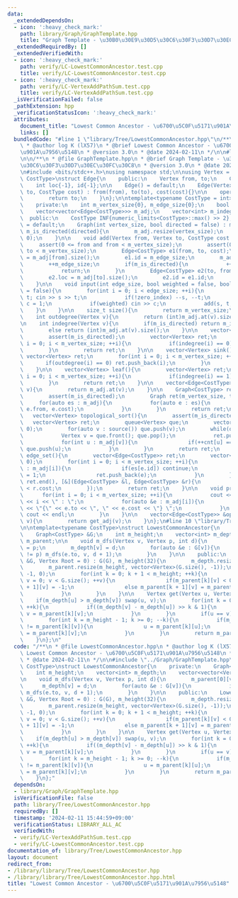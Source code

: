 ```yaml
---
data:
  _extendedDependsOn:
  - icon: ':heavy_check_mark:'
    path: library/Graph/GraphTemplate.hpp
    title: "Graph Template - \u30B0\u30E9\u30D5\u30C6\u30F3\u30D7\u30EC\u30FC\u30C8"
  _extendedRequiredBy: []
  _extendedVerifiedWith:
  - icon: ':heavy_check_mark:'
    path: verify/LC-LowestCommonAncestor.test.cpp
    title: verify/LC-LowestCommonAncestor.test.cpp
  - icon: ':heavy_check_mark:'
    path: verify/LC-VertexAddPathSum.test.cpp
    title: verify/LC-VertexAddPathSum.test.cpp
  _isVerificationFailed: false
  _pathExtension: hpp
  _verificationStatusIcon: ':heavy_check_mark:'
  attributes:
    document_title: "Lowest Common Ancestor - \u6700\u5C0F\u5171\u901A\u7956\u5148"
    links: []
  bundledCode: "#line 1 \"library/Tree/LowestCommonAncestor.hpp\"\n/**\n * @file LowestCommonAncestor.hpp\n\
    \ * @author log K (lX57)\n * @brief Lowest Common Ancestor - \u6700\u5C0F\u5171\
    \u901A\u7956\u5148\n * @version 3.0\n * @date 2024-02-11\n */\n\n#line 2 \"library/Graph/GraphTemplate.hpp\"\
    \n\n/**\n * @file GraphTemplate.hpp\n * @brief Graph Template - \u30B0\u30E9\u30D5\
    \u30C6\u30F3\u30D7\u30EC\u30FC\u30C8\n * @version 3.0\n * @date 2024-01-09\n */\n\
    \n#include <bits/stdc++.h>\nusing namespace std;\n\nusing Vertex = int;\n\ntemplate<typename\
    \ CostType>\nstruct Edge{\n    public:\n    Vertex from, to;\n    CostType cost;\n\
    \    int loc{-1}, id{-1};\n\n    Edge() = default;\n    Edge(Vertex from, Vertex\
    \ to, CostType cost) : from(from), to(to), cost(cost){}\n\n    operator int(){\n\
    \        return to;\n    }\n};\n\ntemplate<typename CostType = int>\nstruct Graph{\n\
    \    private:\n    int m_vertex_size{0}, m_edge_size{0};\n    bool m_is_directed{false};\n\
    \    vector<vector<Edge<CostType>>> m_adj;\n    vector<int> m_indegree;\n\n  \
    \  public:\n    CostType INF{numeric_limits<CostType>::max() >> 2};\n\n    Graph()\
    \ = default;\n    Graph(int vertex_size, bool directed = false) : m_vertex_size(vertex_size),\
    \ m_is_directed(directed){\n        m_adj.resize(vertex_size);\n        m_indegree.resize(vertex_size,\
    \ 0);\n    }\n\n    void add(Vertex from, Vertex to, CostType cost = 1){\n   \
    \     assert(0 <= from and from < m_vertex_size);\n        assert(0 <= to and\
    \ to < m_vertex_size);\n        Edge<CostType> e1(from, to, cost);\n        e1.loc\
    \ = m_adj[from].size();\n        e1.id = m_edge_size;\n        m_adj[from].push_back(e1);\n\
    \        ++m_edge_size;\n        if(m_is_directed){\n            ++m_indegree[to];\n\
    \            return;\n        }\n        Edge<CostType> e2(to, from, cost);\n\
    \        e2.loc = m_adj[to].size();\n        e2.id = e1.id;\n        m_adj[to].push_back(e2);\n\
    \    }\n\n    void input(int edge_size, bool weighted = false, bool zero_index\
    \ = false){\n        for(int i = 0; i < edge_size; ++i){\n            Vertex s,\
    \ t; cin >> s >> t;\n            if(!zero_index) --s, --t;\n            CostType\
    \ c = 1;\n            if(weighted) cin >> c;\n            add(s, t, c);\n    \
    \    }\n    }\n\n    size_t size(){\n        return m_vertex_size;\n    }\n\n\
    \    int outdegree(Vertex v){\n        return (int)m_adj.at(v).size();\n    }\n\
    \n    int indegree(Vertex v){\n        if(m_is_directed) return m_indegree.at(v);\n\
    \        else return (int)m_adj.at(v).size();\n    }\n\n    vector<Vertex> source(){\n\
    \        assert(m_is_directed);\n        vector<Vertex> ret;\n        for(int\
    \ i = 0; i < m_vertex_size; ++i){\n            if(indegree(i) == 0) ret.push_back(i);\n\
    \        }\n        return ret;\n    }\n\n    vector<Vertex> sink(){\n       \
    \ vector<Vertex> ret;\n        for(int i = 0; i < m_vertex_size; ++i){\n     \
    \       if(outdegree(i) == 0) ret.push_back(i);\n        }\n        return ret;\n\
    \    }\n\n    vector<Vertex> leaf(){\n        vector<Vertex> ret;\n        for(int\
    \ i = 0; i < m_vertex_size; ++i){\n            if(indegree(i) == 1) ret.push_back(i);\n\
    \        }\n        return ret;\n    }\n\n    vector<Edge<CostType>> &get_adj(Vertex\
    \ v){\n        return m_adj.at(v);\n    }\n\n    Graph<CostType> reverse(){\n\
    \        assert(m_is_directed);\n        Graph ret(m_vertex_size, true);\n   \
    \     for(auto es : m_adj){\n            for(auto e : es){\n                ret.add(e.to,\
    \ e.from, e.cost);\n            }\n        }\n        return ret;\n    }\n\n \
    \   vector<Vertex> topological_sort(){\n        assert(m_is_directed);\n     \
    \   vector<Vertex> ret;\n        queue<Vertex> que;\n        vector<int> cnt(m_vertex_size,\
    \ 0);\n        for(auto v : source()) que.push(v);\n        while(que.size()){\n\
    \            Vertex v = que.front(); que.pop();\n            ret.push_back(v);\n\
    \            for(int u : m_adj[v]){\n                if(++cnt[u] == indegree(u))\
    \ que.push(u);\n            }\n        }\n        return ret;\n    }\n\n    vector<Edge<CostType>>\
    \ edge_set(){\n        vector<Edge<CostType>> ret;\n        vector<int> es(m_edge_size,\
    \ 0);\n        for(int i = 0; i < m_vertex_size; ++i){\n            for(auto e\
    \ : m_adj[i]){\n                if(es[e.id]) continue;\n                es[e.id]\
    \ = 1;\n                ret.push_back(e);\n            }\n        }\n        sort(ret.begin(),\
    \ ret.end(), [&](Edge<CostType> &l, Edge<CostType> &r){\n            return l.cost\
    \ < r.cost;\n        });\n        return ret;\n    }\n\n    void print(){\n  \
    \      for(int i = 0; i < m_vertex_size; ++i){\n            cout << \"Vertex \"\
    \ << i << \" : \";\n            for(auto &e : m_adj[i]){\n                cout\
    \ << \"{\" << e.to << \", \" << e.cost << \"} \";\n            }\n           \
    \ cout << endl;\n        }\n    }\n\n    vector<Edge<CostType>> &operator[](Vertex\
    \ v){\n        return get_adj(v);\n    }\n};\n#line 10 \"library/Tree/LowestCommonAncestor.hpp\"\
    \n\ntemplate<typename CostType>\nstruct LowestCommonAncestor{\n    private:\n\
    \    Graph<CostType> &G;\n    int m_height;\n    vector<int> m_depth;\n    vector<vector<Vertex>>\
    \ m_parent;\n\n    void m_dfs(Vertex v, Vertex p, int d){\n        m_parent[0][v]\
    \ = p;\n        m_depth[v] = d;\n        for(auto &e : G[v]){\n            if(e.to\
    \ != p) m_dfs(e.to, v, d + 1);\n        }\n    }\n\n    public:\n    LowestCommonAncestor(Graph<CostType>\
    \ &G, Vertex Root = 0) : G(G), m_height(32){\n        m_depth.resize(G.size());\n\
    \        m_parent.resize(m_height, vector<Vertex>(G.size(), -1));\n        m_dfs(Root,\
    \ -1, 0);\n        for(int k = 0; k + 1 < m_height; ++k){\n            for(Vertex\
    \ v = 0; v < G.size(); ++v){\n                if(m_parent[k][v] < 0) m_parent[k\
    \ + 1][v] = -1;\n                else m_parent[k + 1][v] = m_parent[k][m_parent[k][v]];\n\
    \            }\n        }\n    }\n\n    Vertex get(Vertex u, Vertex v){\n    \
    \    if(m_depth[u] > m_depth[v]) swap(u, v);\n        for(int k = 0; k < m_height;\
    \ ++k){\n            if((m_depth[v] - m_depth[u]) >> k & 1){\n               \
    \ v = m_parent[k][v];\n            }\n        }\n        if(u == v) return u;\n\
    \        for(int k = m_height - 1; k >= 0; --k){\n            if(m_parent[k][u]\
    \ != m_parent[k][v]){\n                u = m_parent[k][u];\n                v\
    \ = m_parent[k][v];\n            }\n        }\n        return m_parent[0][u];\n\
    \    }\n};\n"
  code: "/**\n * @file LowestCommonAncestor.hpp\n * @author log K (lX57)\n * @brief\
    \ Lowest Common Ancestor - \u6700\u5C0F\u5171\u901A\u7956\u5148\n * @version 3.0\n\
    \ * @date 2024-02-11\n */\n\n#include \"../Graph/GraphTemplate.hpp\"\n\ntemplate<typename\
    \ CostType>\nstruct LowestCommonAncestor{\n    private:\n    Graph<CostType> &G;\n\
    \    int m_height;\n    vector<int> m_depth;\n    vector<vector<Vertex>> m_parent;\n\
    \n    void m_dfs(Vertex v, Vertex p, int d){\n        m_parent[0][v] = p;\n  \
    \      m_depth[v] = d;\n        for(auto &e : G[v]){\n            if(e.to != p)\
    \ m_dfs(e.to, v, d + 1);\n        }\n    }\n\n    public:\n    LowestCommonAncestor(Graph<CostType>\
    \ &G, Vertex Root = 0) : G(G), m_height(32){\n        m_depth.resize(G.size());\n\
    \        m_parent.resize(m_height, vector<Vertex>(G.size(), -1));\n        m_dfs(Root,\
    \ -1, 0);\n        for(int k = 0; k + 1 < m_height; ++k){\n            for(Vertex\
    \ v = 0; v < G.size(); ++v){\n                if(m_parent[k][v] < 0) m_parent[k\
    \ + 1][v] = -1;\n                else m_parent[k + 1][v] = m_parent[k][m_parent[k][v]];\n\
    \            }\n        }\n    }\n\n    Vertex get(Vertex u, Vertex v){\n    \
    \    if(m_depth[u] > m_depth[v]) swap(u, v);\n        for(int k = 0; k < m_height;\
    \ ++k){\n            if((m_depth[v] - m_depth[u]) >> k & 1){\n               \
    \ v = m_parent[k][v];\n            }\n        }\n        if(u == v) return u;\n\
    \        for(int k = m_height - 1; k >= 0; --k){\n            if(m_parent[k][u]\
    \ != m_parent[k][v]){\n                u = m_parent[k][u];\n                v\
    \ = m_parent[k][v];\n            }\n        }\n        return m_parent[0][u];\n\
    \    }\n};"
  dependsOn:
  - library/Graph/GraphTemplate.hpp
  isVerificationFile: false
  path: library/Tree/LowestCommonAncestor.hpp
  requiredBy: []
  timestamp: '2024-02-11 15:44:59+09:00'
  verificationStatus: LIBRARY_ALL_AC
  verifiedWith:
  - verify/LC-VertexAddPathSum.test.cpp
  - verify/LC-LowestCommonAncestor.test.cpp
documentation_of: library/Tree/LowestCommonAncestor.hpp
layout: document
redirect_from:
- /library/library/Tree/LowestCommonAncestor.hpp
- /library/library/Tree/LowestCommonAncestor.hpp.html
title: "Lowest Common Ancestor - \u6700\u5C0F\u5171\u901A\u7956\u5148"
---
```

